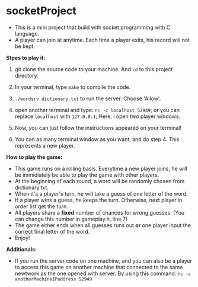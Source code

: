 # socketProject
* This is a mini project that build with socket programming with C language.
* A player can join at anytime. Each time a player exits, his record will not be kept.

**Stpes to play it:**
1. git clone the source code to your machine. And `cd` to this project directory.

2. In your terminal, type `make` to compile the code.

3. `./wordsrv dictionary.txt` to run the server. Choose 'Allow'.


4. open another terminal and type: `nc -c localhost 52949`; or you can replace `localhost` with `127.0.0.1`; Here, i open two player windows.

5. Now, you can just follow the instructions appeared on your terminal!

6. You can as many terminal window as you want, and do step 4. This represents a new player.

**How to play the game:**

* This game runs on a rolling basis. Everytime a new player joins, he will be immidiately be able to play the game with other players. 
* At the beginning of each round, a word will be randomly chosen from dictionary.txt.
* When it's a player's turn, he will take a guess of one letter of the word. 
* If a player wins a guess, he keeps the turn. Otherwise, next player in order list get the turn.
* All players share a **fixed** number of chances for wrong guesses. (You can change this number in gameplay.h, line 7)
* The game either ends when all guesses runs out **or** one player input the correct final letter of the word.
* Enjoy!

**Additionals:**
* If you run the server code on one machine, and you can also be a player to access this game on another machine that connected to the same newtwork as the one opened with server. By using this command: `nc -c anotherMachineIPaddress 52949`
